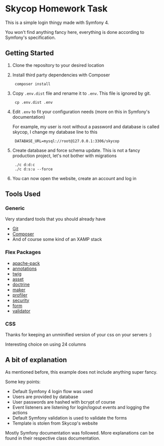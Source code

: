 Skycop Homework Task
====================

This is a simple login thingy made with Symfony 4.

You won't find anything fancy here, everything is done according to
Symfony's specification.

Getting Started
---------------

1. Clone the repository to your desired location
2. Install third party dependencies with Composer

        composer install
        
3. Copy `.env.dist` file
    and rename it to `.env`. This file is ignored by git.
    
        cp .env.dist .env

4. Edit `.env` to fit your configuration needs (more on this in Symfony's
    documentation)
    
    For example, my user is root without a password and database is called skycop,
    I change my database line to this
    
        DATABASE_URL=mysql://root@127.0.0.1:3306/skycop

5. Create database and force schema update. This is not a fancy production project,
    let's not bother with migrations
    
        ./c d:d:c
        ./c d:s:u --force
        
6. You can now open the website, create an account and log in
        
Tools Used
----------

### Generic

Very standard tools that you should already have

* [Git](https://git-scm.com/)
* [Composer](https://getcomposer.org/)
* And of course some kind of an XAMP stack

### Flex Packages

* [apache-pack](https://symfony.com/doc/current/setup/web_server_configuration.html)
* [annotations](https://symfony.com/doc/current/routing.html)
* [twig](https://symfony.com/doc/current/templating.html)
* [asset](https://symfony.com/doc/current/best_practices/web-assets.html)
* [doctrine](https://symfony.com/doc/current/doctrine.html)
* [maker](http://symfony.com/doc/current/bundles/SymfonyMakerBundle/index.html)
* [profiler](https://symfony.com/doc/current/profiler.html)
* [security](https://symfony.com/doc/current/security.html#security-user-providers)
* [form](https://symfony.com/doc/current/forms.html)
* [validator](http://symfony.com/doc/current/validation.html)

### CSS

Thanks for keeping an unminified version of your css on your servers :)

Interesting choice on using 24 columns

A bit of explanation
--------------------

As mentioned before, this example does not include anything super fancy.

Some key points:

* Default Symfony 4 login flow was used
* Users are provided by database
* User passwords are hashed with bcrypt of course
* Event listeners are listening for login/logout events and logging
    the actions
* Default Symfony validation is used to validate the forms
* Template is stolen from Skycop's website

Mostly Symfony documentation was followed. More explanations can be found
in their respective class documentation.

